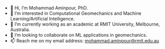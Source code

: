 - 👋 Hi, I’m Mohammad Aminpour, PhD.
- 👀 I’m interested in Computational Geomechanics and Machine Learning/Artificial Intelligence. 
- 🌱 I’m currently working as an academic at RMIT University, Melbourne, Australia.
- 💞️ I’m looking to collaborate on ML applications in geomechanics.
- 📫 Reach me on my email address: mohammad.aminpour@rmit.edu.au
<!---
MohammadAminpour/MohammadAminpour is a ✨ special ✨ repository because its `README.md` (this file) appears on your GitHub profile.
You can click the Preview link to take a look at your changes.
--->
